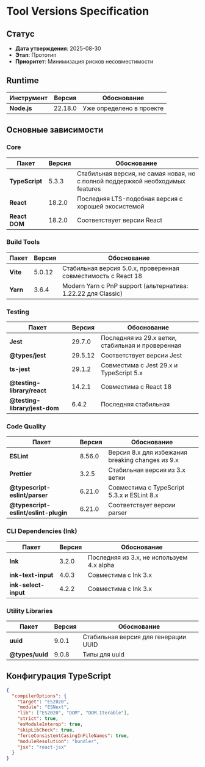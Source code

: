 # Tool Versions Specification

## Статус

- **Дата утверждения**: 2025-08-30
- **Этап**: Прототип
- **Приоритет**: Минимизация рисков несовместимости

## Runtime

| Инструмент | Версия | Обоснование |
|------------|--------|-------------|
| **Node.js** | 22.18.0 | Уже определено в проекте |

## Основные зависимости

### Core

| Пакет | Версия | Обоснование |
|-------|--------|-------------|
| **TypeScript** | 5.3.3 | Стабильная версия, не самая новая, но с полной поддержкой необходимых features |
| **React** | 18.2.0 | Последняя LTS-подобная версия с хорошей экосистемой |
| **React DOM** | 18.2.0 | Соответствует версии React |

### Build Tools

| Пакет | Версия | Обоснование |
|-------|--------|-------------|
| **Vite** | 5.0.12 | Стабильная версия 5.0.x, проверенная совместимость с React 18 |
| **Yarn** | 3.6.4 | Modern Yarn с PnP support (альтернатива: 1.22.22 для Classic) |

### Testing

| Пакет | Версия | Обоснование |
|-------|--------|-------------|
| **Jest** | 29.7.0 | Последняя из 29.x ветки, стабильная и проверенная |
| **@types/jest** | 29.5.12 | Соответствует версии Jest |
| **ts-jest** | 29.1.2 | Совместима с Jest 29.x и TypeScript 5.x |
| **@testing-library/react** | 14.2.1 | Совместима с React 18 |
| **@testing-library/jest-dom** | 6.4.2 | Последняя стабильная |

### Code Quality

| Пакет | Версия | Обоснование |
|-------|--------|-------------|
| **ESLint** | 8.56.0 | Версия 8.x для избежания breaking changes из 9.x |
| **Prettier** | 3.2.5 | Стабильная версия из 3.x ветки |
| **@typescript-eslint/parser** | 6.21.0 | Совместима с TypeScript 5.3.x и ESLint 8.x |
| **@typescript-eslint/eslint-plugin** | 6.21.0 | Соответствует версии parser |

### CLI Dependencies (Ink)

| Пакет | Версия | Обоснование |
|-------|--------|-------------|
| **Ink** | 3.2.0 | Последняя из 3.x, не используем 4.x alpha |
| **ink-text-input** | 4.0.3 | Совместима с Ink 3.x |
| **ink-select-input** | 4.2.2 | Совместима с Ink 3.x |

### Utility Libraries

| Пакет | Версия | Обоснование |
|-------|--------|-------------|
| **uuid** | 9.0.1 | Стабильная версия для генерации UUID |
| **@types/uuid** | 9.0.8 | Типы для uuid |

## Конфигурация TypeScript

```json
{
  "compilerOptions": {
    "target": "ES2020",
    "module": "ESNext",
    "lib": ["ES2020", "DOM", "DOM.Iterable"],
    "strict": true,
    "esModuleInterop": true,
    "skipLibCheck": true,
    "forceConsistentCasingInFileNames": true,
    "moduleResolution": "bundler",
    "jsx": "react-jsx"
  }
}